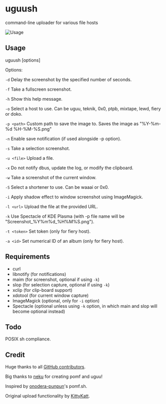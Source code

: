 # uguush

command-line uploader for various file hosts

![Usage](https://the.fiery.me/ML7u.png)

## Usage

uguush [options]

Options:

`-d` Delay the screenshot by the specified number of seconds.

`-f` Take a fullscreen screenshot.

`-h` Show this help message.

`-o` Select a host to use. Can be uguu, teknik, 0x0, ptpb, mixtape, lewd, fiery or doko.

`-p <path>` Custom path to save the image to. Saves the image as "%Y-%m-%d %H-%M-%S.png"

`-n` Enable save notification (if used alongside -p option).

`-s` Take a selection screenshot.

`-u <file>` Upload a file.

`-x` Do not notify dbus, update the log, or modify the clipboard.

`-w` Take a screenshot of the current window.

`-S` Select a shortener to use. Can be waaai or 0x0.

`-i` Apply shadow effect to window screenshot using ImageMagick.

`-l <url>` Upload the file at the provided URL.

`-k` Use Spectacle of KDE Plasma (with -p file name will be "Screenshot_%Y%m%d_%H%M%S.png").

`-t <token>` Set token (only for fiery host).

`-a <id>` Set numerical ID of an album (only for fiery host).

## Requirements

- curl
- libnotify (for notifications)
- maim (for screenshot, optional if using `-k`)
- slop (for selection capture, optional if using `-k`)
- xclip (for clip-board support)
- xdotool (for current window capture)
- ImageMagick (optional, only for `-i` option)
- Spectacle (optional unless using `-k` option, in which main and slop will become optional instead)

## Todo

POSIX sh compliance.

## Credit

Huge thanks to all [GitHub contributors](https://github.com/jschx/uguush/graphs/contributors).

Big thanks to [neku](https://github.com/nokonoko) for creating pomf and uguu!

Inspired by [onodera-punpun](https://github.com/onodera-punpun)'s pomf.sh.

Original upload functionality by [KittyKatt](https://github.com/KittyKatt).
